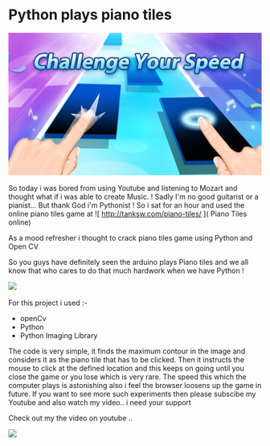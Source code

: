 # Python plays piano tiles
![](https://raw.githubusercontent.com/bhargavyagnik/piano-tiles/master/img/piano_tiles.jpg)

So today i was bored from using Youtube and listening to Mozart and thought what if i was able to create Music. !
Sadly I'm no good guitarist or a pianist... But thank God i'm Pythonist ! So i sat for an hour and used the online piano tiles game at  ![ http://tanksw.com/piano-tiles/ ]( Piano Tiles online)

As a mood refresher i thought to crack piano tiles game using Python and Open CV

So you guys have definitely seen the arduino plays Piano tiles and we all know that who cares to do that much hardwork when we have Python ! 

[![](http://img.youtube.com/vi/xXOSZ0u6Fyk/0.jpg)](http://www.youtube.com/watch?v=xXOSZ0u6Fyk "Arduino vs Piano Tiles")

For this project i used  :-
- openCv
- Python
- Python Imaging Library

The code is very simple, it finds the maximum contour in the image and considers it as the piano tile that has to be clicked.
Then it instructs the mouse to click at the defined location and this keeps on going until you close the game or you lose which is very rare.
The speed this which the computer plays is astonishing also i feel the browser loosens up the game in future.
If you want to see more such experiments then please subscibe my Youtube and also watch my video.. i need your support

Check out my the video on youtube ..

[![](http://img.youtube.com/vi/t8zSDAEFgh8/0.jpg)](http://www.youtube.com/watch?v=t8zSDAEFgh8 "python plays piano tiles")
